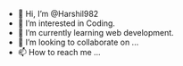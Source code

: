 - 👋 Hi, I’m @Harshil982
- 👀 I’m interested in Coding.
- 🌱 I’m currently learning web development.
- 💞️ I’m looking to collaborate on ...
- 📫 How to reach me ...

<!---
Harshil982/Harshil982 is a ✨ special ✨ repository because its `README.md` (this file) appears on your GitHub profile.
You can click the Preview link to take a look at your changes.
--->
